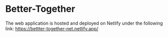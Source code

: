 # Better-Together

The web application is hosted and deployed on Netlify under the following link: https://bettter-together-net.netlify.app/
